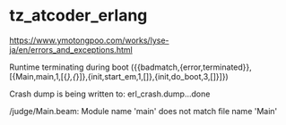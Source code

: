 # tz_atcoder_erlang

https://www.ymotongpoo.com/works/lyse-ja/en/errors_and_exceptions.html

Runtime terminating during boot ({{badmatch,{error,terminated}},[{Main,main,1,[{_},{_}]},{init,start_em,1,[]},{init,do_boot,3,[]}]})

Crash dump is being written to: erl_crash.dump...done

/judge/Main.beam: Module name 'main' does not match file name 'Main'
